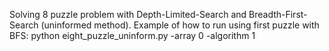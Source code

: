 Solving 8 puzzle problem with Depth-Limited-Search and Breadth-First-Search (uninformed method). Example of how to run using first puzzle with BFS: python eight_puzzle_uninform.py -array 0 -algorithm 1
